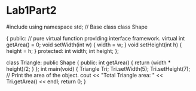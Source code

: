 # Lab1Part2

#include <iostream>
using namespace std;
// Base class
class Shape


{
public:
 // pure virtual function providing interface framework.
 virtual int getArea() = 0;
 void setWidth(int w)
 {
 width = w;
 }
 void setHeight(int h)
 {
 height = h;
 }
protected:
 int width;
 int height;
};




class Triangle: public Shape
{
public:
 int getArea()
 {
 return (width * height)/2;
 }
};
int main(void)
{
 Triangle Tri;
 Tri.setWidth(5);
 Tri.setHeight(7);
 // Print the area of the object.
 cout << "Total Triangle area: " << Tri.getArea() << endl;
 return 0;
}

